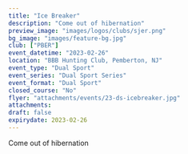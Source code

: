 ```yaml
---
title: "Ice Breaker"
description: "Come out of hibernation"
preview_image: "images/logos/clubs/sjer.png"
bg_image: "images/feature-bg.jpg"
club: ["PBER"]
event_datetime: "2023-02-26"
location: "BBB Hunting Club, Pemberton, NJ"
event_type: "Dual Sport"
event_series: "Dual Sport Series"
event_format: "Dual Sport"
closed_course: "No"
flyer: "attachments/events/23-ds-icebreaker.jpg"
attachments:
draft: false
expirydate: 2023-02-26
---
```


Come out of hibernation